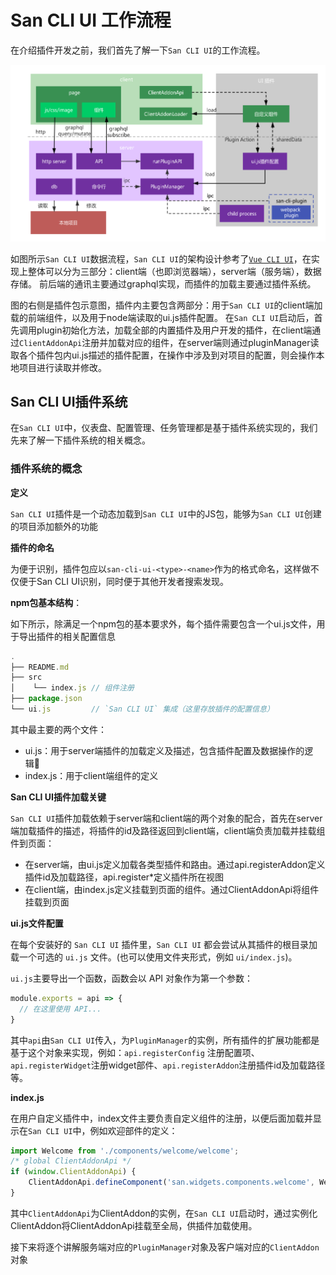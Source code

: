 # San CLI UI 工作流程

在介绍插件开发之前，我们首先了解一下`San CLI UI`的工作流程。

![](./assets/workflow.png)

如图所示`San CLI UI`数据流程，`San CLI UI`的架构设计参考了[`Vue CLI UI`](https://cli.vuejs.org/dev-guide/ui-api.html)，在实现上整体可以分为三部分：client端（也即浏览器端），server端（服务端），数据存储。
前后端的通讯主要通过graphql实现，而插件的加载主要通过插件系统。

图的右侧是插件包示意图，插件内主要包含两部分：用于`San CLI UI`的client端加载的前端组件，以及用于node端读取的ui.js插件配置。
在`San CLI UI`启动后，首先调用plugin初始化方法，加载全部的内置插件及用户开发的插件，在client端通过`ClientAddonApi`注册并加载对应的组件，在server端则通过pluginManager读取各个插件包内ui.js描述的插件配置，在操作中涉及到对项目的配置，则会操作本地项目进行读取并修改。

## San CLI UI插件系统

在`San CLI UI`中，仪表盘、配置管理、任务管理都是基于插件系统实现的，我们先来了解一下插件系统的相关概念。

### 插件系统的概念

**定义**

`San CLI UI`插件是一个动态加载到`San CLI UI`中的JS包，能够为`San CLI UI`创建的项目添加额外的功能

**插件的命名**

为便于识别，插件包应以`san-cli-ui-<type>-<name>`作为的格式命名，这样做不仅便于San CLI UI识别，同时便于其他开发者搜索发现。

**npm包基本结构**：

如下所示，除满足一个npm包的基本要求外，每个插件需要包含一个ui.js文件，用于导出插件的相关配置信息

```js
.
├── README.md
├── src
│    └── index.js // 组件注册
├── package.json
└── ui.js         // `San CLI UI` 集成（这里存放插件的配置信息）
```

其中最主要的两个文件：
- ui.js：用于server端插件的加载定义及描述，包含插件配置及数据操作的逻辑
- index.js：用于client端组件的定义

**San CLI UI插件加载关键**

`San CLI UI`插件加载依赖于server端和client端的两个对象的配合，首先在server端加载插件的描述，将插件的id及路径返回到client端，client端负责加载并挂载组件到页面：

- 在server端，由ui.js定义加载各类型插件和路由。通过api.registerAddon定义插件id及加载路径，api.register*定义插件所在视图
- 在client端，由index.js定义挂载到页面的组件。通过ClientAddonApi将组件挂载到页面

**ui.js文件配置**

在每个安装好的 `San CLI UI` 插件里，`San CLI UI` 都会尝试从其插件的根目录加载一个可选的 `ui.js` 文件。(也可以使用文件夹形式，例如 `ui/index.js`)。

`ui.js`主要导出一个函数，函数会以 API 对象作为第一个参数：

```javascript
module.exports = api => {
  // 在这里使用 API...
}
```

其中`api`由`San CLI UI`传入，为`PluginManager`的实例，所有插件的扩展功能都是基于这个对象来实现，例如：`api.registerConfig` 注册配置项、`api.registerWidget`注册widget部件、`api.registerAddon`注册插件id及加载路径等。

**index.js**

在用户自定义插件中，index文件主要负责自定义组件的注册，以便后面加载并显示在`San CLI UI`中，例如欢迎部件的定义：

```js
import Welcome from './components/welcome/welcome';
/* global ClientAddonApi */
if (window.ClientAddonApi) {
    ClientAddonApi.defineComponent('san.widgets.components.welcome', Welcome);
}
```

其中`ClientAddonApi`为ClientAddon的实例，在`San CLI UI`启动时，通过实例化ClientAddon将ClientAddonApi挂载至全局，供插件加载使用。


接下来将逐个讲解服务端对应的`PluginManager`对象及客户端对应的`ClientAddon`对象

